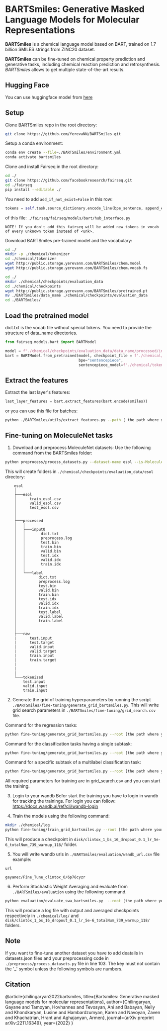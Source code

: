 # BARTSmiles: Generative Masked Language Models for Molecular Representations

**BARTSmiles** is a chemical language model based on BART, trained on 1.7 billion SMILES strings from ZINC20 dataset.

**BARTSmiles** can be fine-tuned on chemical property prediction and generative tasks, including chemical reaction prediction and retrosynthesis. *BARTSmiles* allows to get multiple state-of-the-art results. 


## Hugging Face
You can use huggingface model from [here](https://huggingface.co/gayane/BARTSmiles)



## Setup 

Clone BARTSmiles repo in the root directory:

```bash
git clone https://github.com/YerevaNN/BARTSmiles.git
```
Setup a conda environment:

```bash
conda env create --file=./BARTSmiles/environment.yml
conda activate bartsmiles
```

Clone and install Fairseq in the root directory:

```bash 
cd ./
git clone https://github.com/facebookresearch/fairseq.git
cd ./fairseq
pip install --editable ./
```
You need to add ```add_if_not_exist=False``` in this row:
```python
tokens = self.task.source_dictionary.encode_line(bpe_sentence, append_eos=False, add_if_not_exist=False)
```
of this file:
```./fairseq/fairseq/models/bart/hub_interface.py```
```
NOTE! If you don't add this fairseq will be added new tokens in vocab of every unknown token instead of <unk>.
```

Download BARTSmiles pre-trained model and the vocabulary:

```bash
cd ./
mkdir -p ./chemical/tokenizer
cd ./chemical/tokenizer
wget http://public.storage.yerevann.com/BARTSmiles/chem.model
wget http://public.storage.yerevann.com/BARTSmiles/chem.vocab.fs

cd ./
mkdir ./chemical/checkpoints/evaluation_data
cd ./chemical/checkpoints
wget http://public.storage.yerevann.com/BARTSmiles/pretrained.pt
mv ./BARTSmiles/data_name ./chemical/checkpoints/evaluation_data
cd ./BARTSmiles/
```

## Load the pretrained model 

dict.txt is the vocab file without special tokens. You need to provide the structure of data_name directories.
```python
from fairseq.models.bart import BARTModel

model = f"./chemical/checkpoints/evaluation_data/data_name/processed/input0"
bart = BARTModel.from_pretrained(model, checkpoint_file = f'./chemical/checkpoints/pretrained.pt',
                                 bpe="sentencepiece",
                                 sentencepiece_model=f"./chemical/tokenizer/chem.model")
```

## Extract the features
Extract the last layer's features:

```python
last_layer_features = bart.extract_features(bart.encode(smiles)) 
```
or you can use this file for batches: 
```bash 
python ./BARTSmiles/utils/extract_features.py --path [ the path where your BARTSmiles folder is located] --dataset-name esol --batch-size 32 --output-path [ where you want to locate the outputs]
```


## Fine-tuning on MoleculeNet tasks

1) Download and preprocess MoleculeNet datasets: 
Use the following command from the BARTSmiles folder:
```bash
python preprocess/process_datasets.py --dataset-name esol --is-MoleculeNet True --root [the path where your BARTSmiles folder is located]
```
This will create folders in `./chemical/checkpoints/evaluation_data/esol` directory: 
```
    esol
    │
    ├───esol
    │      train_esol.csv
    │      valid_esol.csv
    │      test_esol.csv
    │
    │
    ├───processed
    │   │
    │   ├───input0
    │   │       dict.txt
    │   │       preprocess.log
    │   │       test.bin
    │   │       train.bin
    │   │       valid.bin
    │   │       test.idx
    │   │       valid.idx
    │   │       train.idx
    │   │
    │   └───label
    │          dict.txt
    │          preprocess.log
    │          test.bin
    │          valid.bin
    │          train.bin
    │          test.idx
    │          valid.idx
    │          train.idx 
    │          test.label
    │          valid.label
    │          train.label
    │
    │
    ├───raw
    |      test.input
    |      test.target
    |      valid.input
    |      valid.target
    |      train.input
    |      train.target
    |   
    |
    |
    └───tokenized
        test.input
        valid.input
        train.input
```

2) Generate the grid of training hyperparameters by running the script `./BARTSmiles/fine-tuning/generate_grid_bartsmiles.py`. This will write grid search parameters in `./BARTSmiles/fine-tuning/grid_search.csv` file.

Command for the regression tasks: 
```bash
python fine-tuning/generate_grid_bartsmiles.py --root [the path where your BARTSmiles folder is located] --dataset-name esol --single-task True --dataset-size 1128 --is-Regression True
```

Command for the classification tasks having a single subtask: 
```bash
python fine-tuning/generate_grid_bartsmiles.py --root [the path where your BARTSmiles folder is located] --dataset-name BBBP --single-task True --dataset-size 2039
```

Command for a specific subtask of a multilabel classification task: 
```bash
python fine-tuning/generate_grid_bartsmiles.py --root [the path where your BARTSmiles folder is located] --dataset-name Tox21 --subtasks 12 --single-task False --dataset-size 7831
```
All required parameters for training are in grid_search.csv and you can start the training.

3) Login to your wandb
    Befor start the training you have to login in wandb for tracking the trainings.
    For login you can follow: https://docs.wandb.ai/ref/cli/wandb-login 

4) Train the models using the following command:

```bash
mkdir ./chemical/log
python fine-tuning/train_grid_bartsmiles.py --root [the path where your BARTSmiles folder is located] --disk [the path where you want to store your checkpoints]  >> ./chemical/log/esol.log
```

This will produce a checkpoint in `disk/clintox_1_bs_16_dropout_0.1_lr_5e-6_totalNum_739_warmup_118/` folder.

5) You will write wandb urls in `./BARTSmiles/evaluation/wandb_url.csv` file 
example:

```
url

gayanec/Fine_Tune_clintox_0/6p76cyzr
```

6) Perform Stochastic Weight Averaging and evaluate from `./BARTSmiles/evaluation` using the following command.

```bash
python evaluation/evaluate_swa_bartsmiles.py  --root [the path where your BARTSmiles folder is located] --disk [the path will your checkpoints be located] --dataset-type [dataset type: train, valid or test]
```

This will produce a log file with output and averaged checkpoints respectively in `./chemical/log/`  and `disk/clintox_1_bs_16_dropout_0.1_lr_5e-6_totalNum_739_warmup_118/` folders.


## Note 
If you want to fine-tune another dataset you have to add deatails in datasets.json files and your preprocessing code in `./preprocess/process_datasets.py` file in line 103. The key must not contain the '_' symbol unless the following symbols are numbers.

## Citation
@article{chilingaryan2022bartsmiles, title={Bartsmiles: Generative masked language models for molecular representations}, author={Chilingaryan, Gayane and Tamoyan, Hovhannes and Tevosyan, Ani and Babayan, Nelly and Khondkaryan, Lusine and Hambardzumyan, Karen and Navoyan, Zaven and Khachatrian, Hrant and Aghajanyan, Armen}, journal={arXiv preprint arXiv:2211.16349}, year={2022} }


[here]: https://huggingface.co/gayane/BARTSmiles